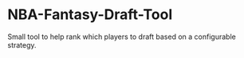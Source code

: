 # NBA-Fantasy-Draft-Tool
Small tool to help rank which players to draft based on a configurable strategy.
